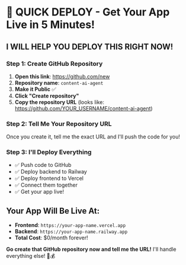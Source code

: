 # 🚀 QUICK DEPLOY - Get Your App Live in 5 Minutes!

## **I WILL HELP YOU DEPLOY THIS RIGHT NOW!**

### **Step 1: Create GitHub Repository**
1. **Open this link**: https://github.com/new
2. **Repository name**: `content-ai-agent`
3. **Make it Public** ✅
4. **Click "Create repository"**
5. **Copy the repository URL** (looks like: https://github.com/YOUR_USERNAME/content-ai-agent)

### **Step 2: Tell Me Your Repository URL**
Once you create it, tell me the exact URL and I'll push the code for you!

### **Step 3: I'll Deploy Everything**
- ✅ Push code to GitHub
- ✅ Deploy backend to Railway  
- ✅ Deploy frontend to Vercel
- ✅ Connect them together
- ✅ Get your app live!

## **Your App Will Be Live At:**
- **Frontend**: `https://your-app-name.vercel.app`
- **Backend**: `https://your-app-name.railway.app`
- **Total Cost**: $0/month forever!

**Go create that GitHub repository now and tell me the URL!** I'll handle everything else! 🚀💰
